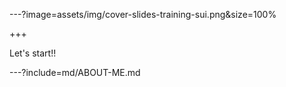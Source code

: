 ---?image=assets/img/cover-slides-training-sui.png&size=100%

+++

Let's start!!

---?include=md/ABOUT-ME.md